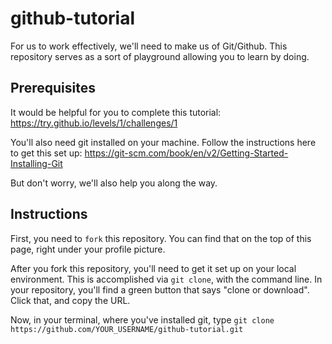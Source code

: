 # github-tutorial

For us to work effectively, we'll need to make us of Git/Github. This repository serves as a sort of playground allowing you to learn by doing.

## Prerequisites

It would be helpful for you to complete this tutorial:
https://try.github.io/levels/1/challenges/1

You'll also need git installed on your machine. Follow the instructions here to get this set up: https://git-scm.com/book/en/v2/Getting-Started-Installing-Git

But don't worry, we'll also help you along the way.

## Instructions

First, you need to `fork` this repository. You can find that on the top of this page, right under your profile picture.

After you fork this repository, you'll need to get it set up on your local environment. This is accomplished via `git clone`, with the command line. In your repository, you'll find a green button that says "clone or download". Click that, and copy the URL.

Now, in your terminal, where you've installed git, type `git clone https://github.com/YOUR_USERNAME/github-tutorial.git`

